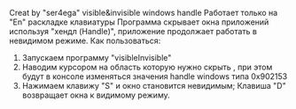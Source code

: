Creat by "ser4ega" visible&invisible windows handle
Работает только на "En" раскладке клавиатуры
Программа скрывает окна приложений используя "хендл (Handle)", приложение продолжает работать в невидимом режиме.
Как пользоваться:
1) Запускаем программу "visibleInvisible"
2) Наводим курсором на область которую нужно скрыть , при этом будут в консоле изменяться значения handle windows типа 0x902153
3) Нажимаем клавижу "S" и окно становится невидимым; Клавиша "D" возвращает окна к видимому режиму.

